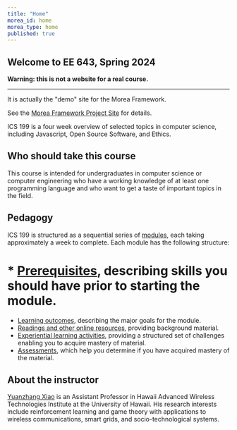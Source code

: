 ```yaml
---
title: "Home"
morea_id: home
morea_type: home
published: true
---
```


## Welcome to EE 643, Spring 2024

<div class="alert alert-danger" role="alert" markdown="1">

  <i class="fa-solid fa-circle-exclamation fa-xl"></i> **Warning: this is not a website for a real course.**
  <hr/>
  
  It is actually the "demo" site for the Morea Framework. 

  See the <a href="https://morea-framework.github.io">Morea Framework Project Site</a> for details.
</div>

ICS 199 is a four week overview of selected topics in computer science, including Javascript, Open Source Software, and Ethics.

## Who should take this course

This course is intended for undergraduates in computer science or computer engineering who have a working knowledge of at least one programming language and who want to get a taste of important topics in the field.

## Pedagogy

ICS 199 is structured as a sequential series of [modules](/modules), each taking approximately a week to complete. Each module has the following structure:

  # * [Prerequisites](/prerequisites), describing skills you should have prior to starting the module.
  * [Learning outcomes](/outcomes), describing the major goals for the module.
  * [Readings and other online resources](/readings), providing background material.
  * [Experiential learning activities](/experiences), providing a structured set of challenges enabling you to acquire mastery of material.
  * [Assessments](/assessments), which help you determine if you have acquired mastery of the material.

## About the instructor

[Yuanzhang Xiao](https://yuanzhangxiao.github.io/) is an Assistant Professor in Hawaii Advanced Wireless Technologies Institute at the University of Hawaii. His research interests include reinforcement learning and game theory with applications to wireless communications, smart grids, and socio-technological systems.
